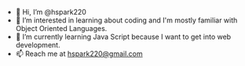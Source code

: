 - 👋 Hi, I’m @hspark220
- 👀 I’m interested in learning about coding and I'm mostly familiar with Object Oriented Languages.
- 🌱 I’m currently learning Java Script because I want to get into web development.
- 📫 Reach me at hspark220@gmail.com

<!---
hspark220/hspark220 is a ✨ special ✨ repository because its `README.md` (this file) appears on your GitHub profile.
You can click the Preview link to take a look at your changes.
--->
